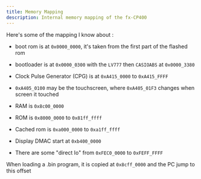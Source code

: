 ```yaml
---
title: Memory Mapping
description: Internal memory mapping of the fx-CP400
---
```


Here's some of the mapping I know about :

- boot rom is at `0x0000_0000`, it's taken from the first part of the flashed rom

- bootloader is at `0x0000_0300` with the `LV777` then `CASIOABS` at `0x0000_3380`

- Clock Pulse Generator (CPG) is at `0xA415_0000` to `0xA415_FFFF`

- `0xA405_0100` may be the touchscreen, where `0xA405_01F3` changes when screen it touched

- RAM is `0x8c00_0000`

- ROM is `0x8000_0000` to `0x81ff_ffff`

- Cached rom is `0xa000_0000` to `0xa1ff_ffff`

- Display DMAC start at `0xb400_0000`

- There are some "direct Io" from `0xFEC0_0000` to `0xFEFF_FFFF`

When loading a .bin program, it is copied at `0x8cff_0000` and the PC jump to this offset
